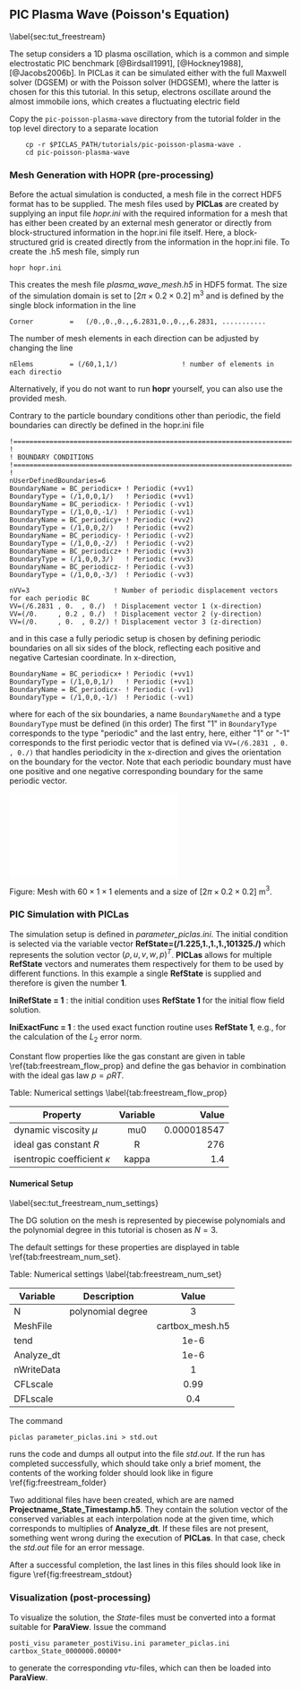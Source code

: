## PIC Plasma Wave (Poisson's Equation)
\label{sec:tut_freestream}

The setup considers a 1D plasma oscillation, which is a common and simple electrostatic PIC benchmark [@Birdsall1991], [@Hockney1988],[@Jacobs2006b].
In PICLas it can be simulated either with the full Maxwell solver (DGSEM) or with the Poisson solver (HDGSEM), where the latter is
chosen for this this tutorial.
In this setup, electrons oscillate around the almost immobile ions, which creates a fluctuating electric field


Copy the `pic-poisson-plasma-wave` directory from the tutorial folder in the top level directory to a separate location

        cp -r $PICLAS_PATH/tutorials/pic-poisson-plasma-wave .
        cd pic-poisson-plasma-wave




### Mesh Generation with HOPR (pre-processing)

Before the actual simulation is conducted, a mesh file in the correct HDF5 format has to be supplied.
The mesh files used by **PICLas** are created by supplying an input file *hopr.ini* with the required information for a mesh that
has either been created by an external mesh generator or directly from block-structured information in the hopr.ini file itself.
Here, a block-structured grid is created directly from the information in the hopr.ini file.
To create the .h5 mesh file, simply run

    hopr hopr.ini

This creates the mesh file *plasma_wave_mesh.h5* in HDF5 format.
The size of the simulation domain is set to [$2\pi\times0.2\times0.2$] m$^{3}$ and is defined by the single block information in the line

    Corner         =   (/0.,0.,0.,,6.2831,0.,0.,,6.2831, ...........

The number of mesh elements in each direction can be adjusted by changing the line

    nElems         = (/60,1,1/)                ! number of elements in each directio

Alternatively, if you do not want to run **hopr** yourself, you can also use the provided mesh.


Contrary to the particle boundary conditions other than periodic, the field boundaries can directly be defined in the hopr.ini file

    !=============================================================================== !
    ! BOUNDARY CONDITIONS
    !=============================================================================== !
    nUserDefinedBoundaries=6
    BoundaryName = BC_periodicx+ ! Periodic (+vv1)
    BoundaryType = (/1,0,0,1/)   ! Periodic (+vv1)
    BoundaryName = BC_periodicx- ! Periodic (-vv1)
    BoundaryType = (/1,0,0,-1/)  ! Periodic (-vv1)
    BoundaryName = BC_periodicy+ ! Periodic (+vv2)
    BoundaryType = (/1,0,0,2/)   ! Periodic (+vv2)
    BoundaryName = BC_periodicy- ! Periodic (-vv2)
    BoundaryType = (/1,0,0,-2/)  ! Periodic (-vv2)
    BoundaryName = BC_periodicz+ ! Periodic (+vv3)
    BoundaryType = (/1,0,0,3/)   ! Periodic (+vv3)
    BoundaryName = BC_periodicz- ! Periodic (-vv3)
    BoundaryType = (/1,0,0,-3/)  ! Periodic (-vv3)

    nVV=3                     ! Number of periodic displacement vectors for each periodic BC
    VV=(/6.2831 , 0.  , 0./)  ! Displacement vector 1 (x-direction)
    VV=(/0.     , 0.2 , 0./)  ! Displacement vector 2 (y-direction)
    VV=(/0.     , 0.  , 0.2/) ! Displacement vector 3 (z-direction)

and in this case a fully periodic setup is chosen by defining periodic boundaries on all six sides of the block, reflecting each
positive and negative Cartesian coordinate. In x-direction,

    BoundaryName = BC_periodicx+ ! Periodic (+vv1)
    BoundaryType = (/1,0,0,1/)   ! Periodic (+vv1)
    BoundaryName = BC_periodicx- ! Periodic (-vv1)
    BoundaryType = (/1,0,0,-1/)  ! Periodic (-vv1)

where for each of the six boundaries, a name `BoundaryNamethe` and a type `BoundaryType` must be defined (in this order)
The first "1" in `BoundaryType` corresponds to the type "periodic" and the last entry, here, either "1" or "-1" corresponds to the
first periodic vector that is defined via `VV=(/6.2831 , 0.  , 0./)` that handles periodicity in the x-direction and gives the
orientation on the boundary for the vector.
Note that each periodic boundary must have one positive and one negative corresponding boundary for the same periodic vector.




![](tutorials/pic-poisson-plasma-wave/mesh/pic.pdf)

Figure: Mesh with $60\times1\times1$ elements and a size of [$2\pi\times0.2\times0.2$] m$^{3}$.




### PIC Simulation with PICLas

The simulation setup is defined in *parameter_piclas.ini*. The initial condition is selected via the variable vector
**RefState=(/1.225,1.,1.,1.,101325./)** which represents the solution vector $(\rho, u, v, w, p)^T$. **PICLas** allows for multiple
**RefState** vectors and numerates them respectively for them to be used by different functions. In this example a single **RefState** is
supplied and therefore is given the number **1**.


**IniRefState = 1** : the initial condition uses **RefState 1** for the initial flow field solution.

**IniExactFunc = 1** : the used exact function routine uses **RefState 1**, e.g., for the calculation of the $L_2$ error norm.

Constant flow properties like the gas constant are given in table \ref{tab:freestream_flow_prop}
and define the gas behavior in combination with the ideal gas law $p=\rho R T$.

Table: Numerical settings \label{tab:freestream_flow_prop}

| Property                        | Variable      | Value       |
| ------------------------------- |:-------------:| -----------:|
| dynamic viscosity $\mu$         | mu0           | 0.000018547 |
| ideal gas constant $R$          | R             |  276        |
| isentropic coefficient $\kappa$ | kappa         |  1.4        |



#### Numerical Setup

\label{sec:tut_freestream_num_settings}

The DG solution on the mesh is represented by piecewise polynomials and the polynomial degree in this tutorial is chosen as $N=3$.

The default settings for these properties are displayed in table \ref{tab:freestream_num_set}.

Table: Numerical settings \label{tab:freestream_num_set}

| Variable        | Description                            | Value         |
| --------------- |:--------------------------------------:|:-------------:|
| N               | polynomial degree                      | 3             |
| MeshFile        |                                        |cartbox_mesh.h5|
| tend            |                                        | 1e-6          |
| Analyze_dt      |                                        | 1e-6          |
| nWriteData      |                                        | 1             |
| CFLscale        |                                        | 0.99          |
| DFLscale        |                                        | 0.4           |


The command

~~~~~~~
piclas parameter_piclas.ini > std.out
~~~~~~~

runs the code and dumps all output into the file *std.out*.
If the run has completed successfully, which should take only a brief moment, the contents of the working folder should look like in figure \ref{fig:freestream_folder}

<!--![The folder contents after a successful run\label{fig:freestream_folder}](tutorials/00_freestream/freestream_folder.png)-->

Two additional files have been created, which are are named  **Projectname_State_Timestamp.h5**. They contain the solution vector of the conserved variables at each interpolation node at the given time, which corresponds to multiplies of **Analyze_dt**. If these files are not present, something went wrong during the execution of **PICLas**. In that case, check the _std.out_ file for an error message.

After a successful completion, the last lines in this files should look like in figure \ref{fig:freestream_stdout}

<!--![The _std.out_ file after a successful run\label{fig:freestream_stdout}](tutorials/00_freestream/freestream_stdout.png)-->



### Visualization (post-processing)

To visualize the solution, the *State*-files must be converted into a format suitable for **ParaView**. Issue the command

~~~~~~~
posti_visu parameter_postiVisu.ini parameter_piclas.ini cartbox_State_0000000.00000*
~~~~~~~
to generate the corresponding *vtu*-files, which can then be loaded into **ParaView**.
